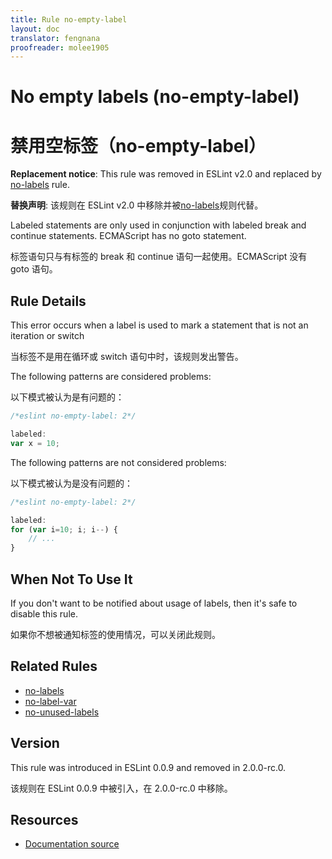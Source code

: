 ```yaml
---
title: Rule no-empty-label
layout: doc
translator: fengnana
proofreader: molee1905
---
```

<!-- Note: No pull requests accepted for this file. See README.md in the root directory for details. -->

# No empty labels (no-empty-label)

# 禁用空标签（no-empty-label）

**Replacement notice**: This rule was removed in ESLint v2.0 and replaced by [no-labels](no-labels) rule.

**替换声明**: 该规则在 ESLint v2.0 中移除并被[no-labels](no-labels)规则代替。

Labeled statements are only used in conjunction with labeled break and continue statements. ECMAScript has no goto statement.

标签语句只与有标签的 break 和 continue 语句一起使用。ECMAScript 没有 goto 语句。

## Rule Details

This error occurs when a label is used to mark a statement that is not an iteration or switch

当标签不是用在循环或 switch 语句中时，该规则发出警告。

The following patterns are considered problems:

以下模式被认为是有问题的：

```js
/*eslint no-empty-label: 2*/

labeled:
var x = 10;
```

The following patterns are not considered problems:

以下模式被认为是没有问题的：

```js
/*eslint no-empty-label: 2*/

labeled:
for (var i=10; i; i--) {
    // ...
}
```

## When Not To Use It

If you don't want to be notified about usage of labels, then it's safe to disable this rule.

如果你不想被通知标签的使用情况，可以关闭此规则。

## Related Rules

* [no-labels](./no-labels)
* [no-label-var](./no-label-var)
* [no-unused-labels](./no-unused-labels)

## Version

This rule was introduced in ESLint 0.0.9 and removed in 2.0.0-rc.0.

该规则在 ESLint 0.0.9 中被引入，在 2.0.0-rc.0 中移除。

## Resources

* [Documentation source](https://github.com/eslint/eslint/tree/master/docs/rules/no-empty-label.md)
